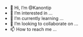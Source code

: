 - 👋 Hi, I’m @Kanontip
- 👀 I’m interested in ...
- 🌱 I’m currently learning ...
- 💞️ I’m looking to collaborate on ...
- 📫 How to reach me ...

<!---
Kanontip/Kanontip is a ✨ special ✨ repository because its `README.md` (this file) appears on your GitHub profile.
You can click the Preview link to take a look at your changes.
--->
